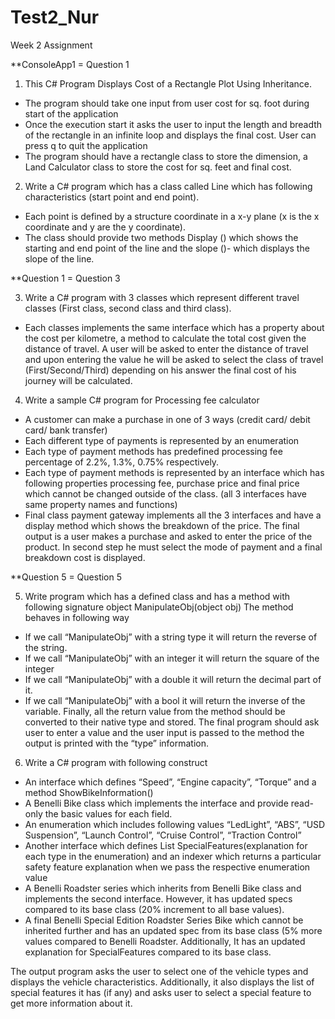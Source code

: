 # Test2_Nur
Week 2 Assignment

**ConsoleApp1 = Question 1

1)	This C# Program Displays Cost of a Rectangle Plot Using Inheritance.
-	The program should take one input from user cost for sq. foot during start of the application
-	Once the execution start it asks the user to input the length and breadth of the rectangle in an infinite loop and displays the final cost. User can press q to quit the application
-	The program should have a rectangle class to store the dimension, a Land Calculator class to store the cost for sq. feet and final cost. 

2)	Write a C# program which has a class called Line which has following characteristics (start point and end point). 
-	Each point is defined by a structure coordinate in a x-y plane (x is the x coordinate and y are the y coordinate). 
-	The class should provide two methods Display () which shows the starting and end point of the line and the slope ()- which displays the slope of the line.  


**Question 1 = Question 3

3)	Write a C# program with 3 classes which represent different travel classes (First class, second class and third class). 
-	Each classes implements the same interface which has a property about the cost per kilometre, a method to calculate the total cost given the distance of travel. 
A user will be asked to enter the distance of travel and upon entering the value he will be asked to select the class of travel (First/Second/Third) depending on his answer the final cost of his journey will be calculated.  



4)	Write a sample C# program for Processing fee calculator
-	A customer can make a purchase in one of 3 ways (credit card/ debit card/ bank transfer)
-	Each different type of payments is represented by an enumeration
-	Each type of payment methods has predefined processing fee percentage of 2.2%, 1.3%, 0.75% respectively. 
-	Each type of payment methods is represented by an interface which has following properties processing fee, purchase price and final price which cannot be changed outside of the class. (all 3 interfaces have same property names and functions)
-	Final class payment gateway implements all the 3 interfaces and have a display method which shows the breakdown of the price.
The final output is a user makes a purchase and asked to enter the price of the product.
In second step he must select the mode of payment and a final breakdown cost is displayed.  


**Question 5 = Question 5

5)	Write program which has a defined class and has a method with following signature 
object ManipulateObj(object obj)
The method behaves in following way
-	If we call “ManipulateObj” with a string type it will return the reverse of the string.
-	If we call “ManipulateObj” with an integer it will return the square of the integer
-	If we call “ManipulateObj” with a double it will return the decimal part of it.
-	If we call “ManipulateObj” with a bool it will return the inverse of the variable.
Finally, all the return value from the method should be converted to their native type and stored.
The final program should ask user to enter a value and the user input is passed to the method the output is printed with the “type” information. 


6) Write a C# program with following construct
-	An interface which defines “Speed”, “Engine capacity”, “Torque” and a method ShowBikeInformation()
-	A Benelli Bike class which implements the interface and provide read-only the basic values for each field.
-	An enumeration which includes following values “LedLight”, “ABS”, “USD Suspension”, “Launch Control”, “Cruise Control”, “Traction Control”
-	Another interface which defines List<string> SpecialFeatures(explanation for each type in the enumeration) and an indexer which returns a particular safety feature explanation when we pass the respective enumeration value
-	A Benelli Roadster series which inherits from Benelli Bike class and implements the second interface. However, it has updated specs compared to its base class (20% increment to all base values). 
-	A final Benelli Special Edition Roadster Series Bike which cannot be inherited further and has an updated spec from its base class (5% more values compared to Benelli Roadster. Additionally, It has an updated explanation for SpecialFeatures compared to its base class.

The output program asks the user to select one of the vehicle types and displays the vehicle characteristics. Additionally, it also displays the list of special features it has (if any) and asks user to select a special feature to get more information about it.   

